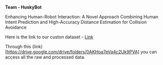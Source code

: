 **Team - HuskyBot**

Enhancing Human-Robot Interaction: A Novel
Approach Combining Human Intent Prediction and
High-Accuracy Distance Estimation for Collision
Avoidance


Here is the link to our custon dataset - [Link](https://app.roboflow.com/hri-raegq/humanintentpose-y5vrv/2)

Through this (link)[https://drive.google.com/drive/folders/0AKHoa7eVa4c2Uk9PVA] you can access all the raw and processed data. 
